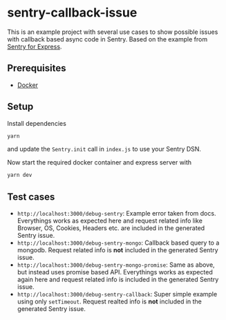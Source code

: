 # sentry-callback-issue

This is an example project with several use cases to show possible issues with callback based async code in Sentry. Based on the example from [Sentry for Express](https://docs.sentry.io/platforms/node/guides/express/).

## Prerequisites

- [Docker](https://www.docker.com/)

## Setup

Install dependencies

```sh
yarn
```

and update the `Sentry.init` call in `index.js` to use your Sentry DSN.

Now start the required docker container and express server with

```sh
yarn dev
```

## Test cases

- `http://localhost:3000/debug-sentry`: Example error taken from docs. Everythings works as expected here and request related info like Browser, OS, Cookies, Headers etc. are included in the generated Sentry issue.
- `http://localhost:3000/debug-sentry-mongo`: Callback based query to a mongodb. Request related info is **not** included in the generated Sentry issue.
- `http://localhost:3000/debug-sentry-mongo-promise`: Same as above, but instead uses promise based API. Everythings works as expected again here and request related info is included in the generated Sentry issue.
- `http://localhost:3000/debug-sentry-callback`: Super simple example using only `setTimeout`. Request realted info is **not** included in the generated Sentry issue.
